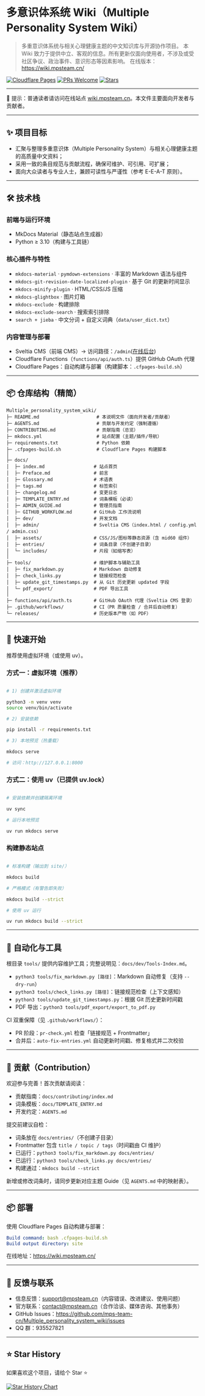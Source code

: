 # 多意识体系统 Wiki（Multiple Personality System Wiki）

> 多重意识体系统与相关心理健康主题的中文知识库与开源协作项目。
> 本 Wiki 致力于提供中立、客观的信息。所有更新仅面向使用者，不涉及或受社区争议、政治事件、意识形态等因素影响。
> 在线版本：<https://wiki.mpsteam.cn/>

[![Cloudflare Pages](https://img.shields.io/badge/Cloudflare%20Pages-deployed-brightgreen?logo=cloudflare)](https://wiki.mpsteam.cn/)
[![PRs Welcome](https://img.shields.io/badge/PRs-welcome-blue.svg)](CONTRIBUTING.md)
[![Stars](https://img.shields.io/github/stars/mps-team-cn/Multiple_personality_system_wiki?style=social)](https://github.com/mps-team-cn/Multiple_personality_system_wiki/stargazers)

---

📖 提示：普通读者请访问在线站点 [wiki.mpsteam.cn](https://wiki.mpsteam.cn/)。本文件主要面向开发者与贡献者。

---

## ✨ 项目目标

- 汇聚与整理多重意识体（Multiple Personality System）与相关心理健康主题的高质量中文资料；
- 采用一致的条目规范与贡献流程，确保可维护、可引用、可扩展；
- 面向大众读者与专业人士，兼顾可读性与严谨性（参考 E-E-A-T 原则）。

---

## 🛠️ 技术栈

### 前端与运行环境

- MkDocs Material（静态站点生成器）
- Python ≥ 3.10（构建与工具链）

### 核心插件与特性

- `mkdocs-material` · `pymdown-extensions` · 丰富的 Markdown 语法与组件
- `mkdocs-git-revision-date-localized-plugin` · 基于 Git 的更新时间显示
- `mkdocs-minify-plugin` · HTML/CSS/JS 压缩
- `mkdocs-glightbox` · 图片灯箱
- `mkdocs-exclude` · 构建排除
- `mkdocs-exclude-search` · 搜索索引排除
- `search + jieba` · 中文分词 + 自定义词典（`data/user_dict.txt`）

### 内容管理与部署

- Sveltia CMS（前端 CMS）→ 访问路径：`/admin`([在线后台](https://wiki.mpsteam.cn/admin/))
- Cloudflare Functions（`functions/api/auth.ts`）提供 GitHub OAuth 代理
- Cloudflare Pages：自动构建与部署（构建脚本：`.cfpages-build.sh`）

---

## 📦 仓库结构（精简）

```text
Multiple_personality_system_wiki/
├─ README.md                     # 本说明文件（面向开发者/贡献者）
├─ AGENTS.md                     # 贡献与开发约定（强制遵循）
├─ CONTRIBUTING.md               # 贡献指南（总览）
├─ mkdocs.yml                    # 站点配置（主题/插件/导航）
├─ requirements.txt              # Python 依赖
├─ .cfpages-build.sh             # Cloudflare Pages 构建脚本
│
├─ docs/
│  ├─ index.md                  # 站点首页
│  ├─ Preface.md                # 前言
│  ├─ Glossary.md               # 术语表
│  ├─ tags.md                   # 标签索引
│  ├─ changelog.md              # 变更日志
│  ├─ TEMPLATE_ENTRY.md         # 词条模板（必读）
│  ├─ ADMIN_GUIDE.md            # 管理员指南
│  ├─ GITHUB_WORKFLOW.md        # GitHub 工作流说明
│  ├─ dev/                      # 开发文档
│  ├─ admin/                    # Sveltia CMS（index.html / config.yml / admin.css）
│  ├─ assets/                   # CSS/JS/图标等静态资源（含 mid60 组件）
│  ├─ entries/                  # 词条目录（不创建子目录）
│  └─ includes/                 # 片段（如缩写表）
│
├─ tools/                       # 维护脚本与辅助工具
│  ├─ fix_markdown.py           # Markdown 自动修复
│  ├─ check_links.py            # 链接规范检查
│  ├─ update_git_timestamps.py  # 从 Git 历史更新 updated 字段
│  └─ pdf_export/               # PDF 导出工具
│
├─ functions/api/auth.ts        # GitHub OAuth 代理（Sveltia CMS 登录）
├─ .github/workflows/           # CI（PR 质量检查 / 合并后自动修复）
└─ releases/                    # 历史版本产物（如 PDF）
```

---

## 🚀 快速开始

推荐使用虚拟环境（或使用 uv）。

### 方式一：虚拟环境（推荐）

```bash

# 1) 创建并激活虚拟环境

python3 -m venv venv
source venv/bin/activate

# 2) 安装依赖

pip install -r requirements.txt

# 3) 本地预览（热重载）

mkdocs serve

# 访问：http://127.0.0.1:8000

```

### 方式二：使用 uv（已提供 uv.lock）

```bash

# 安装依赖并创建隔离环境

uv sync

# 运行本地预览

uv run mkdocs serve
```

### 构建静态站点

```bash

# 标准构建（输出到 site/）

mkdocs build

# 严格模式（有警告即失败）

mkdocs build --strict

# 使用 uv 运行

uv run mkdocs build --strict
```

---

## 🤖 自动化与工具

根目录 `tools/` 提供内容维护工具；完整说明见：`docs/dev/Tools-Index.md`。

- `python3 tools/fix_markdown.py [路径]`：Markdown 自动修复（支持 `--dry-run`）
- `python3 tools/check_links.py [路径]`：链接规范检查（上下文感知）
- `python3 tools/update_git_timestamps.py`：根据 Git 历史更新时间戳
- PDF 导出：`python3 tools/pdf_export/export_to_pdf.py`

CI 双重保障（见 `.github/workflows/`）：

- PR 阶段：`pr-check.yml` 检查「链接规范 + Frontmatter」
- 合并后：`auto-fix-entries.yml` 自动更新时间戳、修复格式并二次校验

---

## 🧭 贡献（Contribution）

欢迎参与完善！首次贡献请阅读：

- 贡献指南：`docs/contributing/index.md`
- 词条模板：`docs/TEMPLATE_ENTRY.md`
- 开发约定：`AGENTS.md`

提交前建议自检：

- 词条放在 `docs/entries/`（不创建子目录）
- Frontmatter 包含 `title / topic / tags`（时间戳由 CI 维护）
- 已运行：`python3 tools/fix_markdown.py docs/entries/`
- 已运行：`python3 tools/check_links.py docs/entries/`
- 构建通过：`mkdocs build --strict`

新增或修改词条时，请同步更新对应主题 Guide（见 `AGENTS.md` 中的映射表）。

---

## 📦 部署

使用 Cloudflare Pages 自动构建与部署：

```yaml
Build command: bash .cfpages-build.sh
Build output directory: site
```

在线地址：<https://wiki.mpsteam.cn/>

---

## 📮 反馈与联系

- 信息反馈：support@mpsteam.cn（内容错误、改进建议、使用问题）
- 官方联系：contact@mpsteam.cn（合作洽谈、媒体咨询、其他事务）
- GitHub Issues：<https://github.com/mps-team-cn/Multiple_personality_system_wiki/issues>
- QQ 群：935527821

---

## ⭐ Star History

如果喜欢这个项目，请给个 Star ⭐

[![Star History Chart](https://api.star-history.com/svg?repos=mps-team-cn/Multiple_personality_system_wiki&type=Date)](https://star-history.com/#mps-team-cn/Multiple_personality_system_wiki&Date)

